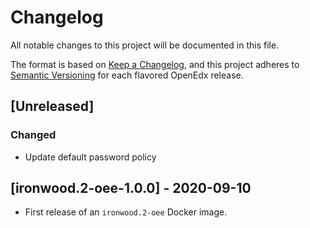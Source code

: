 # Changelog

All notable changes to this project will be documented in this file.

The format is based on [Keep a Changelog](https://keepachangelog.com/en/1.0.0/),
and this project adheres to [Semantic
Versioning](https://semver.org/spec/v2.0.0.html) for each flavored OpenEdx
release.

## [Unreleased]

### Changed

- Update default password policy

## [ironwood.2-oee-1.0.0] - 2020-09-10

- First release of an `ironwood.2-oee` Docker image.
